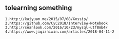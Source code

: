 ## tolearning something

    1.http://kaiyuan.me/2015/07/08/Gossip/
    2.https://github.com/CyC2018/Interview-Notebook
    3.http://seanlook.com/2016/10/23/mysql-utf8mb4/
    4.https://www.jiqizhixin.com/articles/2018-04-11-2
